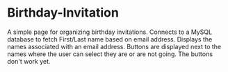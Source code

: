 Birthday-Invitation
===================

A simple page for organizing birthday invitations. Connects to a MySQL database to fetch First/Last name based on email address. Displays the names associated with an email address. Buttons are displayed next to the names where the user can select they are or are not going. The buttons don't work yet.

